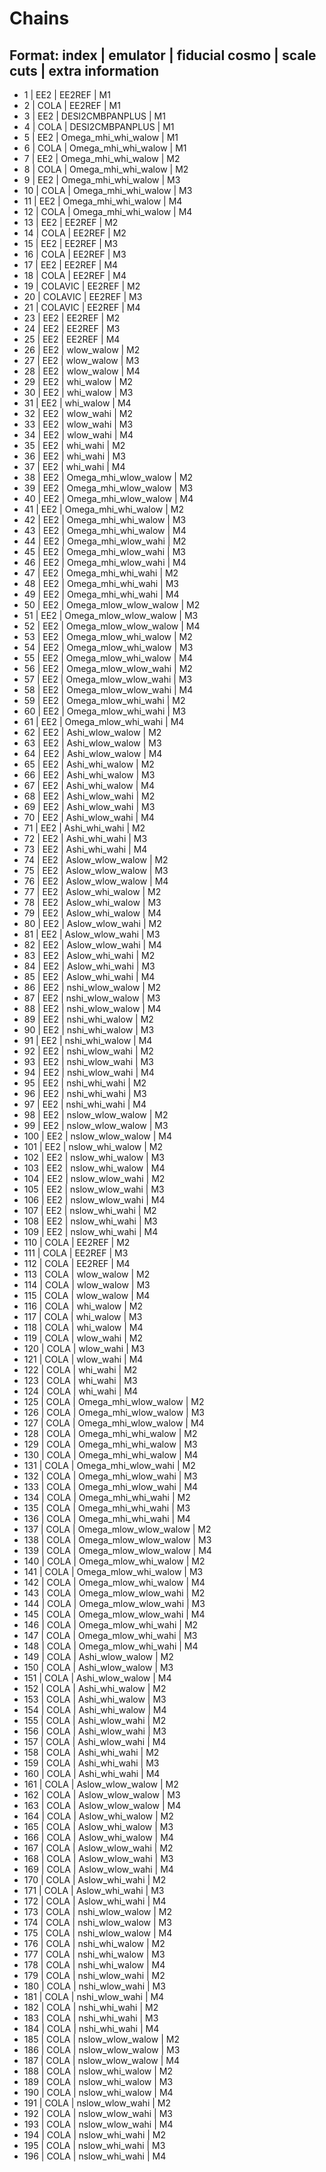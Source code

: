 # Chains
## Format: index | emulator | fiducial cosmo | scale cuts | extra information
- 1 | EE2 | EE2REF | M1
- 2 | COLA | EE2REF | M1
- 3 | EE2 | DESI2CMBPANPLUS | M1
- 4 | COLA | DESI2CMBPANPLUS | M1
- 5 | EE2 | Omega_mhi_whi_walow | M1
- 6 | COLA | Omega_mhi_whi_walow | M1
- 7 | EE2 | Omega_mhi_whi_walow | M2
- 8 | COLA | Omega_mhi_whi_walow | M2
- 9 | EE2 | Omega_mhi_whi_walow | M3
- 10 | COLA | Omega_mhi_whi_walow | M3
- 11 | EE2 | Omega_mhi_whi_walow | M4
- 12 | COLA | Omega_mhi_whi_walow | M4
- 13 | EE2 | EE2REF | M2
- 14 | COLA | EE2REF | M2
- 15 | EE2 | EE2REF | M3
- 16 | COLA | EE2REF | M3
- 17 | EE2 | EE2REF | M4
- 18 | COLA | EE2REF | M4
- 19 | COLAVIC | EE2REF | M2
- 20 | COLAVIC | EE2REF | M3
- 21 | COLAVIC | EE2REF | M4
- 23 | EE2 | EE2REF | M2
- 24 | EE2 | EE2REF | M3
- 25 | EE2 | EE2REF | M4
- 26 | EE2 | wlow_walow | M2
- 27 | EE2 | wlow_walow | M3
- 28 | EE2 | wlow_walow | M4
- 29 | EE2 | whi_walow | M2
- 30 | EE2 | whi_walow | M3
- 31 | EE2 | whi_walow | M4
- 32 | EE2 | wlow_wahi | M2
- 33 | EE2 | wlow_wahi | M3
- 34 | EE2 | wlow_wahi | M4
- 35 | EE2 | whi_wahi | M2
- 36 | EE2 | whi_wahi | M3
- 37 | EE2 | whi_wahi | M4
- 38 | EE2 | Omega_mhi_wlow_walow | M2
- 39 | EE2 | Omega_mhi_wlow_walow | M3
- 40 | EE2 | Omega_mhi_wlow_walow | M4
- 41 | EE2 | Omega_mhi_whi_walow | M2
- 42 | EE2 | Omega_mhi_whi_walow | M3
- 43 | EE2 | Omega_mhi_whi_walow | M4
- 44 | EE2 | Omega_mhi_wlow_wahi | M2
- 45 | EE2 | Omega_mhi_wlow_wahi | M3
- 46 | EE2 | Omega_mhi_wlow_wahi | M4
- 47 | EE2 | Omega_mhi_whi_wahi | M2
- 48 | EE2 | Omega_mhi_whi_wahi | M3
- 49 | EE2 | Omega_mhi_whi_wahi | M4
- 50 | EE2 | Omega_mlow_wlow_walow | M2
- 51 | EE2 | Omega_mlow_wlow_walow | M3
- 52 | EE2 | Omega_mlow_wlow_walow | M4
- 53 | EE2 | Omega_mlow_whi_walow | M2
- 54 | EE2 | Omega_mlow_whi_walow | M3
- 55 | EE2 | Omega_mlow_whi_walow | M4
- 56 | EE2 | Omega_mlow_wlow_wahi | M2
- 57 | EE2 | Omega_mlow_wlow_wahi | M3
- 58 | EE2 | Omega_mlow_wlow_wahi | M4
- 59 | EE2 | Omega_mlow_whi_wahi | M2
- 60 | EE2 | Omega_mlow_whi_wahi | M3
- 61 | EE2 | Omega_mlow_whi_wahi | M4
- 62 | EE2 | Ashi_wlow_walow | M2
- 63 | EE2 | Ashi_wlow_walow | M3
- 64 | EE2 | Ashi_wlow_walow | M4
- 65 | EE2 | Ashi_whi_walow | M2
- 66 | EE2 | Ashi_whi_walow | M3
- 67 | EE2 | Ashi_whi_walow | M4
- 68 | EE2 | Ashi_wlow_wahi | M2
- 69 | EE2 | Ashi_wlow_wahi | M3
- 70 | EE2 | Ashi_wlow_wahi | M4
- 71 | EE2 | Ashi_whi_wahi | M2
- 72 | EE2 | Ashi_whi_wahi | M3
- 73 | EE2 | Ashi_whi_wahi | M4
- 74 | EE2 | Aslow_wlow_walow | M2
- 75 | EE2 | Aslow_wlow_walow | M3
- 76 | EE2 | Aslow_wlow_walow | M4
- 77 | EE2 | Aslow_whi_walow | M2
- 78 | EE2 | Aslow_whi_walow | M3
- 79 | EE2 | Aslow_whi_walow | M4
- 80 | EE2 | Aslow_wlow_wahi | M2
- 81 | EE2 | Aslow_wlow_wahi | M3
- 82 | EE2 | Aslow_wlow_wahi | M4
- 83 | EE2 | Aslow_whi_wahi | M2
- 84 | EE2 | Aslow_whi_wahi | M3
- 85 | EE2 | Aslow_whi_wahi | M4
- 86 | EE2 | nshi_wlow_walow | M2
- 87 | EE2 | nshi_wlow_walow | M3
- 88 | EE2 | nshi_wlow_walow | M4
- 89 | EE2 | nshi_whi_walow | M2
- 90 | EE2 | nshi_whi_walow | M3
- 91 | EE2 | nshi_whi_walow | M4
- 92 | EE2 | nshi_wlow_wahi | M2
- 93 | EE2 | nshi_wlow_wahi | M3
- 94 | EE2 | nshi_wlow_wahi | M4
- 95 | EE2 | nshi_whi_wahi | M2
- 96 | EE2 | nshi_whi_wahi | M3
- 97 | EE2 | nshi_whi_wahi | M4
- 98 | EE2 | nslow_wlow_walow | M2
- 99 | EE2 | nslow_wlow_walow | M3
- 100 | EE2 | nslow_wlow_walow | M4
- 101 | EE2 | nslow_whi_walow | M2
- 102 | EE2 | nslow_whi_walow | M3
- 103 | EE2 | nslow_whi_walow | M4
- 104 | EE2 | nslow_wlow_wahi | M2
- 105 | EE2 | nslow_wlow_wahi | M3
- 106 | EE2 | nslow_wlow_wahi | M4
- 107 | EE2 | nslow_whi_wahi | M2
- 108 | EE2 | nslow_whi_wahi | M3
- 109 | EE2 | nslow_whi_wahi | M4
- 110 | COLA | EE2REF | M2
- 111 | COLA | EE2REF | M3
- 112 | COLA | EE2REF | M4
- 113 | COLA | wlow_walow | M2
- 114 | COLA | wlow_walow | M3
- 115 | COLA | wlow_walow | M4
- 116 | COLA | whi_walow | M2
- 117 | COLA | whi_walow | M3
- 118 | COLA | whi_walow | M4
- 119 | COLA | wlow_wahi | M2
- 120 | COLA | wlow_wahi | M3
- 121 | COLA | wlow_wahi | M4
- 122 | COLA | whi_wahi | M2
- 123 | COLA | whi_wahi | M3
- 124 | COLA | whi_wahi | M4
- 125 | COLA | Omega_mhi_wlow_walow | M2
- 126 | COLA | Omega_mhi_wlow_walow | M3
- 127 | COLA | Omega_mhi_wlow_walow | M4
- 128 | COLA | Omega_mhi_whi_walow | M2
- 129 | COLA | Omega_mhi_whi_walow | M3
- 130 | COLA | Omega_mhi_whi_walow | M4
- 131 | COLA | Omega_mhi_wlow_wahi | M2
- 132 | COLA | Omega_mhi_wlow_wahi | M3
- 133 | COLA | Omega_mhi_wlow_wahi | M4
- 134 | COLA | Omega_mhi_whi_wahi | M2
- 135 | COLA | Omega_mhi_whi_wahi | M3
- 136 | COLA | Omega_mhi_whi_wahi | M4
- 137 | COLA | Omega_mlow_wlow_walow | M2
- 138 | COLA | Omega_mlow_wlow_walow | M3
- 139 | COLA | Omega_mlow_wlow_walow | M4
- 140 | COLA | Omega_mlow_whi_walow | M2
- 141 | COLA | Omega_mlow_whi_walow | M3
- 142 | COLA | Omega_mlow_whi_walow | M4
- 143 | COLA | Omega_mlow_wlow_wahi | M2
- 144 | COLA | Omega_mlow_wlow_wahi | M3
- 145 | COLA | Omega_mlow_wlow_wahi | M4
- 146 | COLA | Omega_mlow_whi_wahi | M2
- 147 | COLA | Omega_mlow_whi_wahi | M3
- 148 | COLA | Omega_mlow_whi_wahi | M4
- 149 | COLA | Ashi_wlow_walow | M2
- 150 | COLA | Ashi_wlow_walow | M3
- 151 | COLA | Ashi_wlow_walow | M4
- 152 | COLA | Ashi_whi_walow | M2
- 153 | COLA | Ashi_whi_walow | M3
- 154 | COLA | Ashi_whi_walow | M4
- 155 | COLA | Ashi_wlow_wahi | M2
- 156 | COLA | Ashi_wlow_wahi | M3
- 157 | COLA | Ashi_wlow_wahi | M4
- 158 | COLA | Ashi_whi_wahi | M2
- 159 | COLA | Ashi_whi_wahi | M3
- 160 | COLA | Ashi_whi_wahi | M4
- 161 | COLA | Aslow_wlow_walow | M2
- 162 | COLA | Aslow_wlow_walow | M3
- 163 | COLA | Aslow_wlow_walow | M4
- 164 | COLA | Aslow_whi_walow | M2
- 165 | COLA | Aslow_whi_walow | M3
- 166 | COLA | Aslow_whi_walow | M4
- 167 | COLA | Aslow_wlow_wahi | M2
- 168 | COLA | Aslow_wlow_wahi | M3
- 169 | COLA | Aslow_wlow_wahi | M4
- 170 | COLA | Aslow_whi_wahi | M2
- 171 | COLA | Aslow_whi_wahi | M3
- 172 | COLA | Aslow_whi_wahi | M4
- 173 | COLA | nshi_wlow_walow | M2
- 174 | COLA | nshi_wlow_walow | M3
- 175 | COLA | nshi_wlow_walow | M4
- 176 | COLA | nshi_whi_walow | M2
- 177 | COLA | nshi_whi_walow | M3
- 178 | COLA | nshi_whi_walow | M4
- 179 | COLA | nshi_wlow_wahi | M2
- 180 | COLA | nshi_wlow_wahi | M3
- 181 | COLA | nshi_wlow_wahi | M4
- 182 | COLA | nshi_whi_wahi | M2
- 183 | COLA | nshi_whi_wahi | M3
- 184 | COLA | nshi_whi_wahi | M4
- 185 | COLA | nslow_wlow_walow | M2
- 186 | COLA | nslow_wlow_walow | M3
- 187 | COLA | nslow_wlow_walow | M4
- 188 | COLA | nslow_whi_walow | M2
- 189 | COLA | nslow_whi_walow | M3
- 190 | COLA | nslow_whi_walow | M4
- 191 | COLA | nslow_wlow_wahi | M2
- 192 | COLA | nslow_wlow_wahi | M3
- 193 | COLA | nslow_wlow_wahi | M4
- 194 | COLA | nslow_whi_wahi | M2
- 195 | COLA | nslow_whi_wahi | M3
- 196 | COLA | nslow_whi_wahi | M4